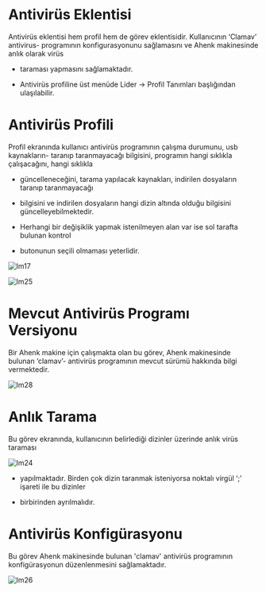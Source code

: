 # Antivirüs Eklentisi

Antivirüs eklentisi hem profil hem de görev eklentisidir. Kullanıcının ‘Clamav’ antivirus- programının konfigurasyonunu sağlamasını ve Ahenk makinesinde anlık olarak virüs

- taraması yapmasını sağlamaktadır.

- Antivirüs profiline üst menüde Lider -> Profil Tanımları başlığından ulaşılabilir.


# Antivirüs Profili

Profil ekranında kullanıcı antivirüs programının çalışma durumunu, usb kaynakların- taranıp taranmayacağı bilgisini, programın hangi sıklıkla çalışacağını, hangi sıklıkla

- güncelleneceğini, tarama yapılacak kaynakları, indirilen dosyaların taranıp taranmayacağı

- bilgisini ve indirilen dosyaların hangi dizin altında olduğu bilgisini güncelleyebilmektedir.

- Herhangi bir değişiklik yapmak istenilmeyen alan var ise sol tarafta bulunan kontrol

- butonunun seçili olmaması yeterlidir.

![Im17](https://github.com/Pardus-LiderAhenk/lider-ahenk-docs/blob/master/1.0.0/images/antivirus-profil-1.png)

![Im25](https://github.com/Pardus-LiderAhenk/lider-ahenk-docs/blob/master/1.0.0/images/antivirus-profil-2.png)

# Mevcut Antivirüs Programı Versiyonu

Bir Ahenk makine için çalışmakta olan bu görev, Ahenk makinesinde bulunan ‘clamav’- antivirüs programının mevcut sürümü hakkında bilgi vermektedir.

![Im28](https://github.com/Pardus-LiderAhenk/lider-ahenk-docs/blob/master/1.0.0/images/antivirus-version.png)

# Anlık Tarama

Bu görev ekranında, kullanıcının belirlediği dizinler üzerinde anlık virüs taraması

![Im24](https://github.com/Pardus-LiderAhenk/lider-ahenk-docs/blob/master/1.0.0/images/antivirus-anlik-tarama.png)

- yapılmaktadır. Birden çok dizin taranmak isteniyorsa noktalı virgül ‘;’ işareti ile bu dizinler

- birbirinden ayrılmalıdır.

# Antivirüs Konfigürasyonu

Bu görev Ahenk makinesinde bulunan 'clamav' antivirüs programının konfigürasyonun düzenlenmesini sağlamaktadır.

![Im26](https://github.com/Pardus-LiderAhenk/lider-ahenk-docs/blob/master/1.0.0/images/antivirus.conf.png)

